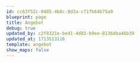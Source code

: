 ```yaml
---
id: cc63f52c-0485-4b8c-8d3a-cf1fb64b75a9
blueprint: page
title: Angebot
debug: true
updated_by: c2f8321e-be41-4d83-b9ee-8136dba46b39
updated_at: 1713513116
template: angebot
show_maps: false
---
```

